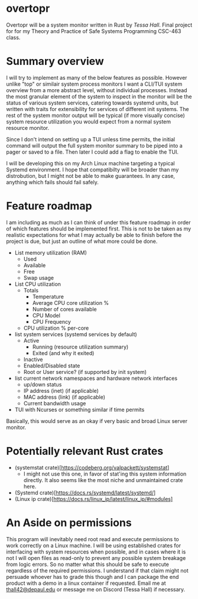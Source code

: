 # overtopr
Overtopr will be a system monitor written in Rust by *Tessa Hall*. Final project for for my Theory and Practice of Safe Systems Programming CSC-463 class.


# Summary overview

I will try to implement as many of the below features as possible. However unlike "top" or similair system process monitors I want a CLI/TUI system overview from a more abstract level, without individual processes. Instead the most granular element of the system to inspect in the monitor will be the status of various system services, catering towards systemd units, but written with traits for extensibility for services of different init systems. The rest of the system monitor output will be typical (if more visually concise) system resource utilization you would expect from a normal system resource monitor.

Since I don't intend on setting up a TUI unless time permits, the initial command will output the full system monitor summary to be piped into a pager or saved to a file. Then later I could add a flag to enable the TUI.

I will be developing this on my Arch Linux machine targeting a typical Systemd environment. I hope that compatibilty will be broader than my distrobution, but I might not be able to make guarantees. In any case, anything which fails should fail safely.

# Feature roadmap
I am including as much as I can think of under this feature roadmap in order of which features should be implemented first. This is not to be taken as my realistic expectations for what I may actually be able to finish before the project is due, but just an outline of what more could be done.

- List memory utilization (RAM)
  - Used
  - Available
  - Free
  - Swap usage
- List CPU utilization
  - Totals
	- Temperature
	- Average CPU core utilization %
	- Number of cores available
	- CPU Model
	- CPU Frequency
  - CPU utilization % per-core
- list system services (systemd services by default)
  - Active
	- Running (resource utilization summary)
	- Exited (and why it exited)
  - Inactive
  - Enabled/Disabled state
  - Root or User service? (if supported by init system)
- list current network namespaces and hardware network interfaces
  - up/down status
  - IP address (inet) (if applicable)
  - MAC address (link) (if applicable)
  - Current bandwidth usage
- TUI with Ncurses or something similar if time permits

Basically, this would serve as an okay if very basic and broad Linux server monitor.

# Potentially relevant Rust crates

- (systemstat crate)[https://codeberg.org/valpackett/systemstat]
  - I might not use this one, in favor of stat'ing this system information directly. It also seems like the most niche and unmaintained crate here.
- (Systemd crate)[https://docs.rs/systemd/latest/systemd/]
- (Linux ip crate)[https://docs.rs/linux_ip/latest/linux_ip/#modules]

# An Aside on permissions

This program will inevitably need root read and execute permissions to work correctly on a Linux machine. I will be using established crates for interfacing with system resources when possible, and in cases where it is not I will open files as read-only to prevent any possible system breakage from logic errors. So no matter what this should be safe to execute regardless of the required permissions. I understand if that claim might not persuade whoever has to grade this though and I can package the end product with a demo in a linux container if requested. Email me at thall42@depaul.edu or message me on Discord (Tessa Hall) if necessary.
